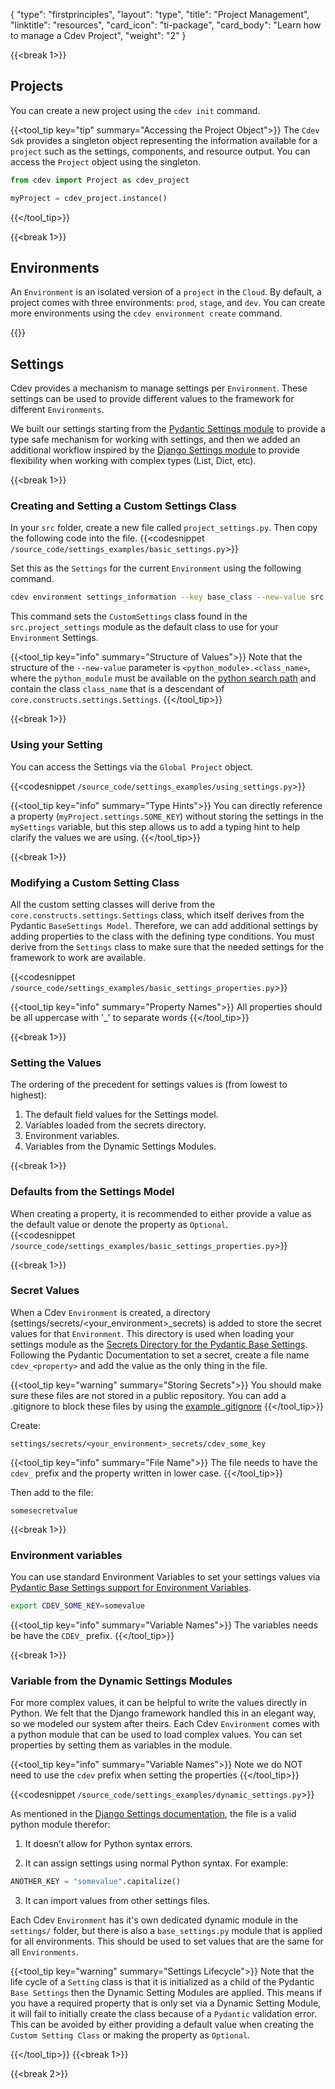 {
    "type": "firstprinciples",
    "layout": "type",
    "title": "Project Management",
    "linktitle": "resources", 
    "card_icon": "ti-package",
    "card_body": "Learn how to manage a Cdev Project",
    "weight": "2"
}

{{<break 1>}}
## Projects
You can create a new project using the `cdev init` command. 

{{<tool_tip key="tip" summary="Accessing the Project Object">}}
The `Cdev Sdk` provides a singleton object representing the information available for a `project` such as the settings, components, and resource output. You can access the `Project` object using the singleton. 
```python
from cdev import Project as cdev_project

myProject = cdev_project.instance()
```
{{</tool_tip>}}


{{<break 1>}}
## Environments
An `Environment` is an isolated version of a `project` in the `Cloud`. By default, a project comes with three environments: `prod`, `stage`, and `dev`. You can create more environments using the `cdev environment create` command.

{{<break>}}

## Settings

Cdev provides a mechanism to manage settings per `Environment`. These settings can be used to provide different values to the framework for different `Environments`.

We built our settings starting from the [Pydantic Settings module](https://pydantic-docs.helpmanual.io/usage/settings/) to provide a type safe mechanism for working with settings, and then we added an additional workflow inspired by the [Django Settings module](https://docs.djangoproject.com/en/4.0/topics/settings/) to provide flexibility when working with complex types (List, Dict, etc). 


{{<break 1>}}
### Creating and Setting a Custom Settings Class
In your `src` folder, create a new file called `project_settings.py`. Then copy the following code into the file.
{{<codesnippet `/source_code/settings_examples/basic_settings.py`>}}

Set this as the `Settings` for the current `Environment` using the following command. 
```bash
cdev environment settings_information --key base_class --new-value src.project_settings.CustomSettings
```

This command sets the `CustomSettings` class found in the `src.project_settings` module as the default class to use for your `Environment` Settings. 

{{<tool_tip key="info" summary="Structure of Values">}}
Note that the structure of the `--new-value` parameter is `<python_module>.<class_name>`, where the `python_module` must be available on the [python search path](https://docs.python.org/3/tutorial/modules.html#the-module-search-path) and contain the class `class_name` that is a descendant of `core.constructs.settings.Settings`.
{{</tool_tip>}}


{{<break 1>}}
### Using your Setting
You can access the Settings via the `Global Project` object.

{{<codesnippet `/source_code/settings_examples/using_settings.py`>}}

{{<tool_tip key="info" summary="Type Hints">}}
You can directly reference a property (`myProject.settings.SOME_KEY`) without storing the settings in the `mySettings` variable, but this step allows us to add a typing hint to help clarify the values we are using.
{{</tool_tip>}}

{{<break 1>}}
### Modifying a Custom Setting Class
All the custom setting classes will derive from the `core.constructs.settings.Settings` class, which itself derives from the Pydantic `BaseSettings Model`. Therefore, we can add additional settings by adding properties to the class with the defining type conditions. You must derive from the `Settings` class to make sure that the needed settings for the framework to work are available. 


{{<codesnippet `/source_code/settings_examples/basic_settings_properties.py`>}}

{{<tool_tip key="info" summary="Property Names">}}
All properties should be all uppercase with '_' to separate words
{{</tool_tip>}}


{{<break 1>}}
### Setting the Values 

The ordering of the precedent for settings values is (from lowest to highest):
1. The default field values for the Settings model.
2. Variables loaded from the secrets directory.
3. Environment variables.
4. Variables from the Dynamic Settings Modules.


{{<break 1>}}
### Defaults from the Settings Model
When creating a property, it is recommended to either provide a value as the default value or denote the property as `Optional`.  
{{<codesnippet `/source_code/settings_examples/basic_settings_properties.py`>}}

{{<break 1>}}
### Secret Values
When a Cdev `Environment` is created, a directory (settings/secrets/<your_environment>_secrets) is added to store the secret values for that `Environment`. This directory is used when loading your settings module as the [Secrets Directory for the Pydantic Base Settings](https://pydantic-docs.helpmanual.io/usage/settings/#secret-support). Following the Pydantic Documentation to set a secret, create a file name `cdev_<property>` and add the value as the only thing in the file.  

{{<tool_tip key="warning" summary="Storing Secrets">}}
You should make sure these files are not stored in a public repository. You can add a .gitignore to block these files by using the [example .gitignore](/docs/examples/git/#gitignore)
{{</tool_tip>}}

Create:
```
settings/secrets/<your_environment>_secrets/cdev_some_key
```
{{<tool_tip key="info" summary="File Name">}}
The file needs to have the `cdev_` prefix and the property written in lower case.
{{</tool_tip>}}

Then add to the file:
```
somesecretvalue
```

{{<break 1>}}
### Environment variables
You can use standard Environment Variables to set your settings values via [Pydantic Base Settings support for Environment Variables](https://pydantic-docs.helpmanual.io/usage/settings/#parsing-environment-variable-values). 

```bash
export CDEV_SOME_KEY=somevalue
```

{{<tool_tip key="info" summary="Variable Names">}}
The variables needs be have the `CDEV_` prefix.
{{</tool_tip>}}


{{<break 1>}}
### Variable from the Dynamic Settings Modules
For more complex values, it can be helpful to write the values directly in Python. We felt that the Django framework handled this in an elegant way, so we modeled our system after theirs. Each Cdev `Environment` comes with a python module that can be used to load complex values. You can set properties by setting them as variables in the module.

{{<tool_tip key="info" summary="Variable Names">}}
Note we do NOT need to use the `cdev` prefix when setting the properties
{{</tool_tip>}}

{{<codesnippet `/source_code/settings_examples/dynamic_settings.py`>}}


As mentioned in the [Django Settings documentation](https://docs.djangoproject.com/en/4.0/topics/settings/#the-basics), the file is a valid python module therefor:
1. It doesn’t allow for Python syntax errors.

2. It can assign settings using normal Python syntax. For example:
```python
ANOTHER_KEY = "somevalue".capitalize()
```

3. It can import values from other settings files.

Each Cdev `Environment` has it's own dedicated dynamic module in the `settings/` folder, but there is also a `base_settings.py` module that is applied for all environments. This should be used to set values that are the same for all `Environments`.


{{<tool_tip key="warning" summary="Settings Lifecycle">}}
Note that the life cycle of a `Setting` class is that it is initialized as a child of the Pydantic `Base Settings` then the Dynamic Setting Modules are applied. This means if you have a required property that is only set via a Dynamic Setting Module, it will fail to initially create the class because of a `Pydantic` validation error. This can be avoided by either providing a default value when creating the `Custom Setting Class` or making the property as `Optional`.

{{</tool_tip>}}
{{<break 1>}}

{{<break 2>}}